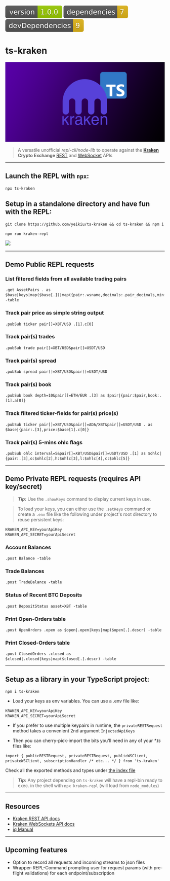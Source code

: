 <img src=".ci_badges/npm-version-badge.svg" /> <img src=".ci_badges/npm-dependencies-badge.svg" /> <img src=".ci_badges/npm-devdependencies-badge.svg" />

# ts-kraken

<img src=".github/ts_kraken_logo.png" width="640px" />

> A versatile unofficial _repl-cli/node-lib_ to operate against the **[Kraken](https://kraken.com) Crypto Exchange** [REST](https://docs.kraken.com/rest/) and [WebSocket](https://docs.kraken.com/websockets/) APIs
---

## Launch the REPL with `npx`:

````
npx ts-kraken
````


## Setup in a standalone directory and have fun with the REPL:

````
git clone https://github.com/yeikiu/ts-kraken && cd ts-kraken && npm i
````

````
npm run kraken-repl
````

<img src=".github/ts_kraken_demo.gif" />

---


## Demo Public REPL requests

### List filtered fields from all available trading pairs
````
.get AssetPairs . as $base|keys|map($base[.])|map({pair:.wsname,decimals:.pair_decimals,min:.ordermin}) -table
````

### Track pair price as simple string output
````
.pubSub ticker pair[]=XBT/USD .[1].c[0]
````

### Track pair(s) trades
````
.pubSub trade pair[]=XBT/USD&pair[]=USDT/USD
````

### Track pair(s) spread
````
.pubSub spread pair[]=XBT/USD&pair[]=USDT/USD
````

### Track pair(s) book
````
.pubSub book depth=10&pair[]=ETH/EUR .[3] as $pair|{pair:$pair,book:.[1].a[0]}
````

### Track filtered ticker-fields for pair(s) price(s)
````
.pubSub ticker pair[]=XBT/USD&pair[]=ADA/XBT&pair[]=USDT/USD . as $base|{pair:.[3],price:$base[1].c[0]}
````

### Track pair(s) 5-mins ohlc flags
````
.pubSub ohlc interval=5&pair[]=XBT/USD&pair[]=USDT/USD .[1] as $ohlc|{pair:.[3],o:$ohlc[2],h:$ohlc[3],l:$ohlc[4],c:$ohlc[5]}
````
---


## Demo Private REPL requests (requires API key/secret)

> _**Tip:**_ Use the `.showKeys` command to display current keys in use.

> To load your keys, you can either use the `.setKeys` command or create a `.env` file like the following under project's root directory to reuse persistent keys:

````
KRAKEN_API_KEY=yourApiKey
KRAKEN_API_SECRET=yourApiSecret
````

### Account Balances
````
.post Balance -table
````

### Trade Balances
````
.post TradeBalance -table
````

### Status of Recent BTC Deposits
````
.post DepositStatus asset=XBT -table
````

### Print Open-Orders table
````
.post OpenOrders .open as $open|.open|keys|map($open[.].descr) -table
````

### Print Closed-Orders table
````
.post ClosedOrders .closed as $closed|.closed|keys|map($closed[.].descr) -table
````
---


## Setup as a library in your TypeScript project:

````
npm i ts-kraken
````

- Load your keys as env variables. You can use a .env file like:
````
KRAKEN_API_KEY=yourApiKey
KRAKEN_API_SECRET=yourApiSecret
````

- If you prefer to use multiple keypairs in runtime, the `privateRESTRequest` method takes a convenient 2nd argument `InjectedApiKeys`

- Then you can cherry-pick-import the bits you'll need in any of your _*.ts_ files like:

````
import { publicRESTRequest, privateRESTRequest, publicWSClient, privateWSClient, subscriptionHandler /* etc... */ } from 'ts-kraken'
````

Check all the exported methods and types under [the index file](https://github.com/yeikiu/ts-kraken/blob/master/src/index.ts)

> _**Tip:**_ Any project depending on `ts-kraken` will have a repl-bin ready to exec. in the shell with `npx kraken-repl` (will load from `node_modules`)
---


## Resources

* [Kraken REST API docs](https://docs.kraken.com/rest/)
* [Kraken WebSockets API docs](https://docs.kraken.com/websockets/)
* [jq Manual](https://stedolan.github.io/jq/manual)
---


## Upcoming features

- Option to record all requests and incoming streams to json files
- Wrapper-REPL-Command prompting user for request params (with pre-flight validations) for each endpoint/subscription
